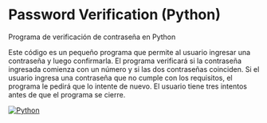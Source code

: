# Password Verification (Python)
Programa de verificación de contraseña en Python

Este código es un pequeño programa que permite al usuario ingresar una contraseña y 
luego confirmarla. El programa verificará si la contraseña ingresada comienza con un 
número y si las dos contraseñas coinciden. Si el usuario ingresa una contraseña que no 
cumple con los requisitos, el programa le pedirá que lo intente de nuevo. El usuario tiene 
tres intentos antes de que el programa se cierre.

[![Python](https://img.shields.io/badge/Python-4479A1?style=for-the-badge&logo=python&logoColor=white&labelColor=101010)]()
